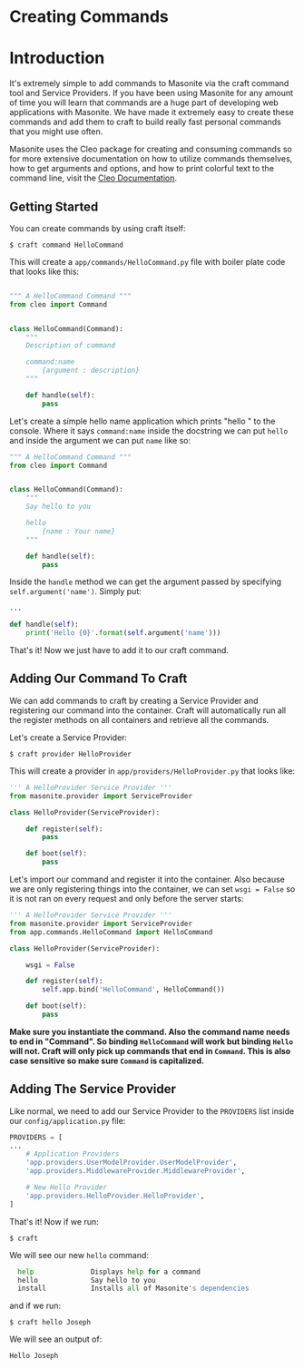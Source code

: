 # Creating Commands

# Introduction

It's extremely simple to add commands to Masonite via the craft command tool and Service Providers. If you have been using Masonite for any amount of time you will learn that commands are a huge part of developing web applications with Masonite. We have made it extremely easy to create these commands and add them to craft to build really fast personal commands that you might use often.

Masonite uses the Cleo package for creating and consuming commands so for more extensive documentation on how to utilize commands themselves, how to get arguments and options, and how to print colorful text to the command line, visit the [Cleo Documentation](http://cleo.readthedocs.io/en/latest/).

## Getting Started

You can create commands by using craft itself:

    $ craft command HelloCommand
    
This will create a `app/commands/HelloCommand.py` file with boiler plate code that looks like this:

```python

""" A HelloCommand Command """
from cleo import Command


class HelloCommand(Command):
    """
    Description of command

    command:name
        {argument : description}
    """

    def handle(self):
        pass
```

Let's create a simple hello name application which prints "hello <your-name>" to the console. Where it says `command:name` inside the docstring we can put `hello` and inside the argument we can put `name` like so:

```python
""" A HelloCommand Command """
from cleo import Command


class HelloCommand(Command):
    """
    Say hello to you

    hello
        {name : Your name}
    """

    def handle(self):
        pass
```

Inside the `handle` method we can get the argument passed by specifying `self.argument('name')`. Simply put:

```python
...

def handle(self):
    print('Hello {0}'.format(self.argument('name')))
```

That's it! Now we just have to add it to our craft command.

## Adding Our Command To Craft

We can add commands to craft by creating a Service Provider and registering our command into the container. Craft will automatically run all the register methods on all containers and retrieve all the commands.

Let's create a Service Provider:

    $ craft provider HelloProvider

This will create a provider in `app/providers/HelloProvider.py` that looks like:

```python
''' A HelloProvider Service Provider '''
from masonite.provider import ServiceProvider

class HelloProvider(ServiceProvider):

    def register(self):
        pass

    def boot(self):
        pass
```

Let's import our command and register it into the container. Also because we are only registering things into the container, we can set `wsgi = False` so it is not ran on every request and only before the server starts:

```python
''' A HelloProvider Service Provider '''
from masonite.provider import ServiceProvider
from app.commands.HelloCommand import HelloCommand

class HelloProvider(ServiceProvider):

    wsgi = False

    def register(self):
        self.app.bind('HelloCommand', HelloCommand())

    def boot(self):
        pass
```

**Make sure you instantiate the command. Also the command name needs to end in "Command". So binding `HelloCommand` will work but binding `Hello` will not. Craft will only pick up commands that end in `Command`. This is also case sensitive so make sure `Command` is capitalized.**

## Adding The Service Provider

Like normal, we need to add our Service Provider to the `PROVIDERS` list inside our `config/application.py` file:

```python
PROVIDERS = [
...
    # Application Providers
    'app.providers.UserModelProvider.UserModelProvider',
    'app.providers.MiddlewareProvider.MiddlewareProvider',

    # New Hello Provider
    'app.providers.HelloProvider.HelloProvider',
]
```

That's it! Now if we run:

    $ craft

We will see our new `hello` command:

```python
  help              Displays help for a command
  hello             Say hello to you
  install           Installs all of Masonite's dependencies
```

and if we run:

    $ craft hello Joseph
    
We will see an output of:

    Hello Joseph





